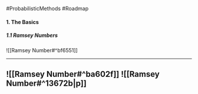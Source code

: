 #ProbabilisticMethods #Roadmap 

#### 1. The Basics
##### 1.1 Ramsey Numbers

![[Ramsey Number#^bf6551]]

---
![[Ramsey Number#^ba602f]]
![[Ramsey Number#^13672b|p]]
---
